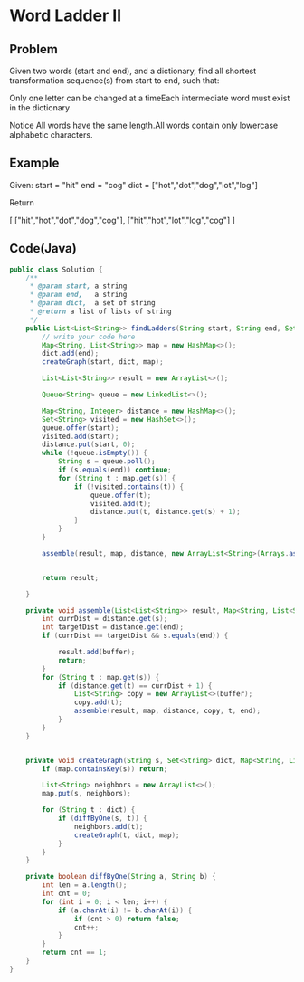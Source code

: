 Word Ladder II
===

## Problem


Given two words (start and end), and a dictionary, find all shortest transformation sequence(s) from start to end, such that:

Only one letter can be changed at a timeEach intermediate word must exist in the dictionary

 Notice
All words have the same length.All words contain only lowercase alphabetic characters.



## Example


Given:
start = "hit"
end = "cog"
dict = ["hot","dot","dog","lot","log"]


Return

  [
    ["hit","hot","dot","dog","cog"],
    ["hit","hot","lot","log","cog"]
  ]


Code(Java)
----------

```java
public class Solution {
    /**
     * @param start, a string
     * @param end,   a string
     * @param dict,  a set of string
     * @return a list of lists of string
     */
    public List<List<String>> findLadders(String start, String end, Set<String> dict) {
        // write your code here
        Map<String, List<String>> map = new HashMap<>();
        dict.add(end);
        createGraph(start, dict, map);

        List<List<String>> result = new ArrayList<>();

        Queue<String> queue = new LinkedList<>();

        Map<String, Integer> distance = new HashMap<>();
        Set<String> visited = new HashSet<>();
        queue.offer(start);
        visited.add(start);
        distance.put(start, 0);
        while (!queue.isEmpty()) {
            String s = queue.poll();
            if (s.equals(end)) continue;
            for (String t : map.get(s)) {
                if (!visited.contains(t)) {
                    queue.offer(t);
                    visited.add(t);
                    distance.put(t, distance.get(s) + 1);
                }
            }
        }

        assemble(result, map, distance, new ArrayList<String>(Arrays.asList(start)), start, end);


        return result;

    }

    private void assemble(List<List<String>> result, Map<String, List<String>> map, Map<String, Integer> distance, List<String> buffer, String s, String end) {
        int currDist = distance.get(s);
        int targetDist = distance.get(end);
        if (currDist == targetDist && s.equals(end)) {

            result.add(buffer);
            return;
        }
        for (String t : map.get(s)) {
            if (distance.get(t) == currDist + 1) {
                List<String> copy = new ArrayList<>(buffer);
                copy.add(t);
                assemble(result, map, distance, copy, t, end);
            }
        }
    }


    private void createGraph(String s, Set<String> dict, Map<String, List<String>> map) {
        if (map.containsKey(s)) return;

        List<String> neighbors = new ArrayList<>();
        map.put(s, neighbors);

        for (String t : dict) {
            if (diffByOne(s, t)) {
                neighbors.add(t);
                createGraph(t, dict, map);
            }
        }
    }

    private boolean diffByOne(String a, String b) {
        int len = a.length();
        int cnt = 0;
        for (int i = 0; i < len; i++) {
            if (a.charAt(i) != b.charAt(i)) {
                if (cnt > 0) return false;
                cnt++;
            }
        }
        return cnt == 1;
    }
}
```